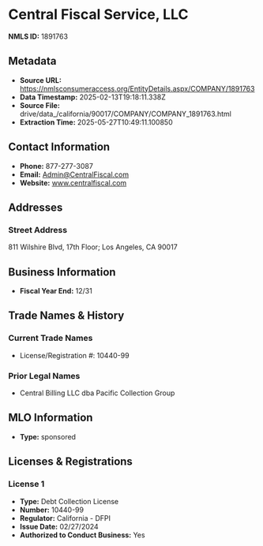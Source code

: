 # Central Fiscal Service, LLC

**NMLS ID:** 1891763

## Metadata
- **Source URL:** https://nmlsconsumeraccess.org/EntityDetails.aspx/COMPANY/1891763
- **Data Timestamp:** 2025-02-13T19:18:11.338Z
- **Source File:** drive/data_/california/90017/COMPANY/COMPANY_1891763.html
- **Extraction Time:** 2025-05-27T10:49:11.100850

## Contact Information
- **Phone:** 877-277-3087
- **Email:** Admin@CentralFiscal.com
- **Website:** www.centralfiscal.com

## Addresses
### Street Address
811 Wilshire Blvd, 17th Floor; Los Angeles, CA 90017

## Business Information
- **Fiscal Year End:** 12/31

## Trade Names & History
### Current Trade Names
- License/Registration #: 10440-99

### Prior Legal Names
- Central Billing LLC dba Pacific Collection Group

## MLO Information
- **Type:** sponsored

## Licenses & Registrations

### License 1
- **Type:** Debt Collection License
- **Number:** 10440-99
- **Regulator:** California - DFPI
- **Issue Date:** 02/27/2024
- **Authorized to Conduct Business:** Yes
